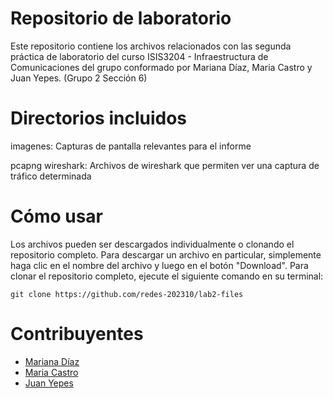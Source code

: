 # Repositorio de laboratorio
Este repositorio contiene los archivos relacionados con las segunda práctica de laboratorio del curso ISIS3204 - Infraestructura de Comunicaciones del grupo conformado por Mariana Díaz, Maria Castro y Juan Yepes. (Grupo 2 Sección 6)

# Directorios incluidos
imagenes: Capturas de pantalla relevantes para el informe

pcapng wireshark: Archivos de wireshark que permiten ver una captura de tráfico determinada

# Cómo usar
Los archivos pueden ser descargados individualmente o clonando el repositorio completo. Para descargar un archivo en particular, simplemente haga clic en el nombre del archivo y luego en el botón "Download". Para clonar el repositorio completo, ejecute el siguiente comando en su terminal:

```
git clone https://github.com/redes-202310/lab2-files
```

# Contribuyentes
- [Mariana Díaz](https://github.com/marianadiaz179)
- [Maria Castro](https://github.com/mar-cas3)
- [Juan Yepes](https://github.com/juanyepesp)

